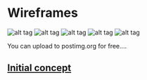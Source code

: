 Wireframes
==========

![alt tag](http://s16.postimg.org/hwv2mgms5/create_story.png "Create Story")
![alt tag](http://s10.postimg.org/ised8xgp5/contribute.png "Contribute")
![alt tag](http://s10.postimg.org/dv0snteq1/profile.png "Profile")
![alt tag](http://s10.postimg.org/ovvxsu6yx/sidebar_menu.png "Sidebar Menu")
![alt tag](http://s10.postimg.org/b3hix7g7d/stories.png "Stories")

You can upload to postimg.org for free....

[Initial concept](http://postimg.org/image/66jf6j7cv/)
-----------------
